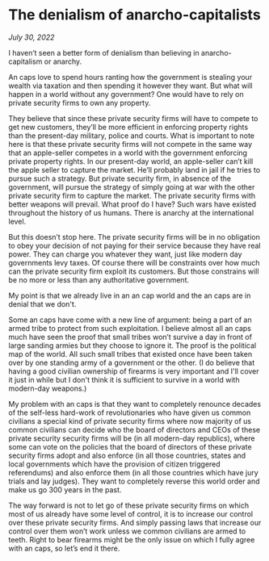 # The denialism of anarcho-capitalists

*July 30, 2022*

I haven’t seen a better form of denialism than believing in anarcho-capitalism or anarchy. 

An caps love to spend hours ranting how the government is stealing your wealth via taxation and then spending it however they want. But what will happen in a world without any government? One would have to rely on private security firms to own any property. 

They believe that since these private security firms will have to compete to get new customers, they’ll be more efficient in enforcing property rights than the present-day military, police and courts. What is important to note here is that these private security firms will not compete in the same way that an apple-seller competes in a world with the government enforcing private property rights. In our present-day world, an apple-seller can’t kill the apple seller to capture the market. He’ll probably land in jail if he tries to pursue such a strategy. But private security firm, in absence of the government, will pursue the strategy of simply going at war with the other private security firm to capture the market. The private security firms  with better weapons will prevail. What proof do I have? Such wars have existed throughout the history of us humans. There is anarchy at the international level.

But this doesn’t stop here. The private security firms will be in no obligation to obey your decision of not paying for their service because they have real power. They can charge you whatever they want, just like modern day governments levy taxes. Of course there will be constraints over how much can the private security firm exploit its customers. But those constrains will be no more or less than any authoritative government. 

My point is that we already live in an an cap world and the an caps are in denial that we don't.

Some an caps have come with a new line of argument: being a part of an armed tribe to protect from such exploitation. I believe almost all an caps much have seen the proof that small tribes won’t survive a day in front of large sanding armies but they choose to ignore it. The proof is the political map of the world. All such small tribes that existed once have been taken over by one standing army of a government or the other. (I do believe that having a good civilian ownership of firearms is very important and I'll cover it just in while but I don't think it is sufficient to survive in a world with modern-day weapons.)

My problem with an caps is that they want to completely renounce decades of the self-less hard-work of revolutionaries who have given us common civilians a special kind of private security firms where now majority of us common civilians can decide who the board of directors and CEOs of these private security security firms will be (in all modern-day republics), where some can vote on the policies that the board of directors of these private security firms adopt and also enforce (in all those countries, states and local governments which have the provision of citizen triggered referendums) and also enforce them (in all those countries which have jury trials and lay judges). They want to completely reverse this world order and make us go 300 years in the past. 

The way forward is not to let go of these private security firms on which most of us already have some level of control, it is to increase our control over these private security firms. And simply passing laws that increase our control over them won’t work unless we common civilians are armed to teeth. Right to bear firearms might be the only issue on which I fully agree with an caps, so let’s end it there.
